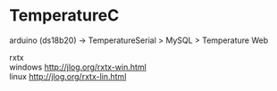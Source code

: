 # TemperatureC

<p> arduino (ds18b20) -> TemperatureSerial > MySQL > Temperature Web </p>

rxtx </br>
windows http://jlog.org/rxtx-win.html </br>
linux http://jlog.org/rxtx-lin.html </br>
